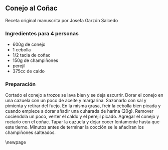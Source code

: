 ## Conejo al Coñac

Receta original manuscrita por Josefa Garzón Salcedo

### Ingredientes para 4 personas

- 600g de conejo
- 1 cebolla
- 1/2 tacia de coñac
- 150g de champiñones
- perejil
- 375cc de caldo


### Preparación

Cortado el conejo a trozos se lava bien y se deja escurrir.
Dorar el conejo en una cazuela con un poco de aceite y margarina.
Sazonarlo  con sal y pimienta y retirar del fuejo.
En la misma grasa, freir la cebolla bien picada y cuando empiece a dorar añadir una cuharada de harina (20g).
Remover cociendola un poco, verter el caldo y el perejil picado.
Agregar el conejo y rociarlo con el coñac.
Tapar la cazuela y dejar cocer lentamente hasta que este tierno.
Minutos antes de terminar la cocción se le añadiran los champiñones salteados.

\newpage





